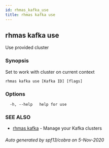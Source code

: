 ```yaml
---
id: rhmas_kafka_use
title: rhmas kafka use
---
```


## rhmas kafka use

Use provided cluster

### Synopsis

Set to work with cluster on current context

```
rhmas kafka use [Kafka ID] [flags]
```

### Options

```
  -h, --help   help for use
```

### SEE ALSO

* [rhmas kafka](rhmas_kafka.md)	 - Manage your Kafka clusters

###### Auto generated by spf13/cobra on 5-Nov-2020

